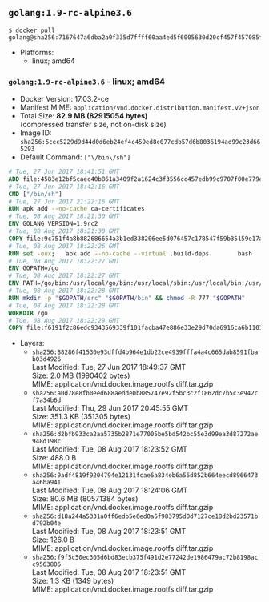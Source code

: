 ## `golang:1.9-rc-alpine3.6`

```console
$ docker pull golang@sha256:7167647a6dba2a0f335d7ffff60aa4ed5f6005630d20cf457f457085fdb817f1
```

-	Platforms:
	-	linux; amd64

### `golang:1.9-rc-alpine3.6` - linux; amd64

-	Docker Version: 17.03.2-ce
-	Manifest MIME: `application/vnd.docker.distribution.manifest.v2+json`
-	Total Size: **82.9 MB (82915054 bytes)**  
	(compressed transfer size, not on-disk size)
-	Image ID: `sha256:5cec5229d9d44d0d6eb24ef4c459ed8c077cdb57d6b8036194ad99c23d665293`
-	Default Command: `["\/bin\/sh"]`

```dockerfile
# Tue, 27 Jun 2017 18:41:51 GMT
ADD file:4583e12bf5caec40b861a3409f2a1624c3f3556cc457edb99c9707f00e779e45 in / 
# Tue, 27 Jun 2017 18:42:16 GMT
CMD ["/bin/sh"]
# Tue, 27 Jun 2017 21:22:16 GMT
RUN apk add --no-cache ca-certificates
# Tue, 08 Aug 2017 18:21:30 GMT
ENV GOLANG_VERSION=1.9rc2
# Tue, 08 Aug 2017 18:21:30 GMT
COPY file:9c751f4a8b882686654a3b1ed338206ee5d076457c178547f59b35159e17a438 in /go-alpine-patches/ 
# Tue, 08 Aug 2017 18:22:26 GMT
RUN set -eux; 	apk add --no-cache --virtual .build-deps 		bash 		gcc 		musl-dev 		openssl 		go 	; 	export 		GOROOT_BOOTSTRAP="$(go env GOROOT)" 		GOOS="$(go env GOOS)" 		GOARCH="$(go env GOARCH)" 		GO386="$(go env GO386)" 		GOARM="$(go env GOARM)" 		GOHOSTOS="$(go env GOHOSTOS)" 		GOHOSTARCH="$(go env GOHOSTARCH)" 	; 		wget -O go.tgz "https://golang.org/dl/go$GOLANG_VERSION.src.tar.gz"; 	echo '12b09ea6cb3189ea5e4c057f7047b5709ae8edd14706421b188f7e4ae8d8d3e4 *go.tgz' | sha256sum -c -; 	tar -C /usr/local -xzf go.tgz; 	rm go.tgz; 		cd /usr/local/go/src; 	for p in /go-alpine-patches/*.patch; do 		[ -f "$p" ] || continue; 		patch -p2 -i "$p"; 	done; 	./make.bash; 		rm -rf /go-alpine-patches; 	apk del .build-deps; 		export PATH="/usr/local/go/bin:$PATH"; 	go version
# Tue, 08 Aug 2017 18:22:27 GMT
ENV GOPATH=/go
# Tue, 08 Aug 2017 18:22:27 GMT
ENV PATH=/go/bin:/usr/local/go/bin:/usr/local/sbin:/usr/local/bin:/usr/sbin:/usr/bin:/sbin:/bin
# Tue, 08 Aug 2017 18:22:28 GMT
RUN mkdir -p "$GOPATH/src" "$GOPATH/bin" && chmod -R 777 "$GOPATH"
# Tue, 08 Aug 2017 18:22:28 GMT
WORKDIR /go
# Tue, 08 Aug 2017 18:22:29 GMT
COPY file:f6191f2c86edc9343569339f101facba47e886e33e29d70da6916ca6b1101a53 in /usr/local/bin/ 
```

-	Layers:
	-	`sha256:88286f41530e93dffd4b964e1db22ce4939fffa4a4c665dab8591fbab03d4926`  
		Last Modified: Tue, 27 Jun 2017 18:49:37 GMT  
		Size: 2.0 MB (1990402 bytes)  
		MIME: application/vnd.docker.image.rootfs.diff.tar.gzip
	-	`sha256:a0d78e8fb0eed688aedde0b885747e92f5bc3c2f1862dc7b5c3e942cf7a34b6d`  
		Last Modified: Thu, 29 Jun 2017 20:45:55 GMT  
		Size: 351.3 KB (351305 bytes)  
		MIME: application/vnd.docker.image.rootfs.diff.tar.gzip
	-	`sha256:d2bfb933ca2aa5735b2871e77005be5bd542bc55e3d99ea3d87272ae948d198c`  
		Last Modified: Tue, 08 Aug 2017 18:23:52 GMT  
		Size: 488.0 B  
		MIME: application/vnd.docker.image.rootfs.diff.tar.gzip
	-	`sha256:9adf4819f9204794e12131fcae6a834eb6a55d852b664eecd8966473a46ba941`  
		Last Modified: Tue, 08 Aug 2017 18:24:06 GMT  
		Size: 80.6 MB (80571384 bytes)  
		MIME: application/vnd.docker.image.rootfs.diff.tar.gzip
	-	`sha256:d18a244a5331a0ff6edb5e6ed0a6f983795d0d7127ce18d2bd23571bd792b04e`  
		Last Modified: Tue, 08 Aug 2017 18:23:51 GMT  
		Size: 126.0 B  
		MIME: application/vnd.docker.image.rootfs.diff.tar.gzip
	-	`sha256:f9f5c50ec305d6bd83ecb375f491d2e77242de1986479ac72b8198acc9563806`  
		Last Modified: Tue, 08 Aug 2017 18:23:51 GMT  
		Size: 1.3 KB (1349 bytes)  
		MIME: application/vnd.docker.image.rootfs.diff.tar.gzip
